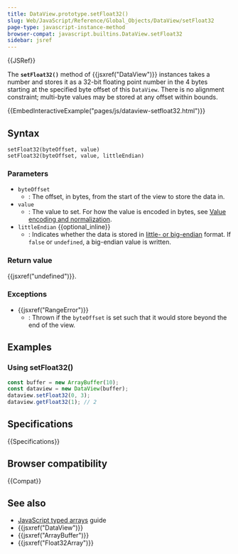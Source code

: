 ```yaml
---
title: DataView.prototype.setFloat32()
slug: Web/JavaScript/Reference/Global_Objects/DataView/setFloat32
page-type: javascript-instance-method
browser-compat: javascript.builtins.DataView.setFloat32
sidebar: jsref
---
```


{{JSRef}}

The **`setFloat32()`** method of {{jsxref("DataView")}} instances takes a number and stores it as a 32-bit floating point number in the 4 bytes starting at the specified byte offset of this `DataView`. There is no alignment constraint; multi-byte values may be stored at any offset within bounds.

{{EmbedInteractiveExample("pages/js/dataview-setfloat32.html")}}

## Syntax

```js-nolint
setFloat32(byteOffset, value)
setFloat32(byteOffset, value, littleEndian)
```

### Parameters

- `byteOffset`
  - : The offset, in bytes, from the start of the view to store the data in.
- `value`
  - : The value to set. For how the value is encoded in bytes, see [Value encoding and normalization](/en-US/docs/Web/JavaScript/Reference/Global_Objects/TypedArray#value_encoding_and_normalization).
- `littleEndian` {{optional_inline}}
  - : Indicates whether the data is stored in [little- or big-endian](/en-US/docs/Glossary/Endianness) format. If `false` or `undefined`, a big-endian value is written.

### Return value

{{jsxref("undefined")}}.

### Exceptions

- {{jsxref("RangeError")}}
  - : Thrown if the `byteOffset` is set such that it would store beyond the end of the view.

## Examples

### Using setFloat32()

```js
const buffer = new ArrayBuffer(10);
const dataview = new DataView(buffer);
dataview.setFloat32(0, 3);
dataview.getFloat32(1); // 2
```

## Specifications

{{Specifications}}

## Browser compatibility

{{Compat}}

## See also

- [JavaScript typed arrays](/en-US/docs/Web/JavaScript/Guide/Typed_arrays) guide
- {{jsxref("DataView")}}
- {{jsxref("ArrayBuffer")}}
- {{jsxref("Float32Array")}}
